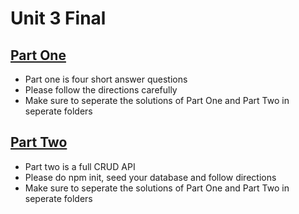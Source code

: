 # Unit 3 Final

## [Part One](/part1/)

- Part one is four short answer questions
- Please follow the directions carefully
- Make sure to seperate the solutions of Part One and Part Two in seperate folders

## [Part Two](/part2/)

- Part two is a full CRUD API
- Please do npm init, seed your database and follow directions
- Make sure to seperate the solutions of Part One and Part Two in seperate folders
